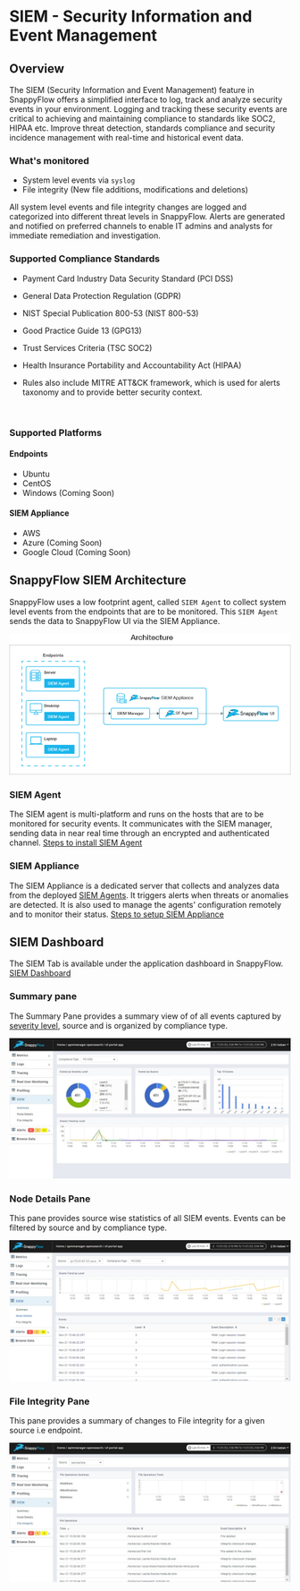 # SIEM - Security Information and Event Management

## Overview

The SIEM (Security Information and Event Management) feature in SnappyFlow offers a simplified interface to log, track and analyze security events in your environment. Logging and tracking these security events are critical to achieving and maintaining compliance to standards like SOC2, HIPAA etc. Improve threat detection, standards compliance and security incidence management with real-time and historical event data.

### What's monitored

- System level events via `syslog`
- File integrity (New file additions, modifications and deletions)

All system level events and file integrity changes are logged and categorized into different threat levels in SnappyFlow. Alerts are generated and notified on preferred channels to enable IT admins and analysts for immediate remediation and investigation. 



### Supported Compliance Standards

- Payment Card Industry Data Security Standard (PCI DSS)

- General Data Protection Regulation (GDPR)

- NIST Special Publication 800-53 (NIST 800-53)

- Good Practice Guide 13 (GPG13)

- Trust Services Criteria (TSC SOC2)

- Health Insurance Portability and Accountability Act (HIPAA)

- Rules also include MITRE ATT&CK framework, which is used for alerts taxonomy and to provide better security context.

&nbsp;

### Supported Platforms

#### Endpoints

- Ubuntu
- CentOS
- Windows (Coming Soon)

#### SIEM Appliance

- AWS
- Azure (Coming Soon)
- Google Cloud (Coming Soon)

## SnappyFlow SIEM Architecture

SnappyFlow uses a low footprint agent, called `SIEM Agent` to collect system level events from the endpoints that are to be monitored. This `SIEM Agent` sends the data to SnappyFlow UI via the SIEM Appliance. 



![image](images/Architecture-Diagram.jpg)



### SIEM Agent

The SIEM agent is multi-platform and runs on the hosts that are to be monitored for security events. It communicates with the SIEM manager, sending data in near real time through an encrypted and authenticated channel. [Steps to install SIEM Agent](./siemagent_installation.md)

### SIEM Appliance

The SIEM Appliance is a dedicated server that collects and analyzes data from the deployed [SIEM Agents](#siem-agent). It triggers alerts when threats or anomalies are detected.  It is also used to manage the agents' configuration remotely and to monitor their status. [Steps to setup SIEM Appliance](./siemappliance_installation.md)

#### 

## SIEM Dashboard

The SIEM Tab is available under the application dashboard in SnappyFlow. [SIEM Dashboard](./SIEM_Dashboard.md)

### Summary pane

The Summary Pane provides a summary view of of all events captured by [severity level](./SIEM_events.md/#siem-eventsrules), source and is organized by compliance type. 

![image](images/doc1.png)



### Node Details Pane

This pane provides source wise statistics of all SIEM events. Events can be filtered by source and by compliance type.

![image](images/doc2.png)

### File Integrity Pane

This pane provides a summary of changes to File integrity for a given source i.e endpoint. 

![image](images/doc3.png)

&nbsp;
&nbsp;

